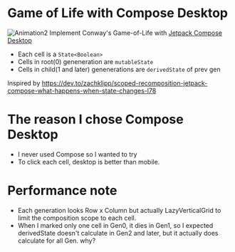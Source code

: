# Game of Life with Compose Desktop
![Animation2](https://user-images.githubusercontent.com/1066923/175045538-59cb0644-be70-4d7a-b5fb-1a3890b71225.gif)
Implement Conway's Game-of-Life with [Jetpack Compose Desktop]([url](https://www.jetbrains.com/lp/compose-desktop/))
- Each cell is a `State<Boolean>`
- Cells in root(0) geneneration are `mutableState`
- Cells in child(1 and later) genenerations are `derivedState` of prev gen

Inspired by https://dev.to/zachklipp/scoped-recomposition-jetpack-compose-what-happens-when-state-changes-l78

# The reason I chose Compose Desktop
- I never used Compose so I wanted to try
- To click each cell, desktop is better than mobile.

# Performance note
- Each generation looks Row x Column but actually LazyVerticalGrid to limit the composition scope to each cell.
- When I marked only one cell in Gen0, it dies in Gen1, so I expected derivedState doesn't calculate in Gen2 and later, but it actually does calculate for all Gen. why?
